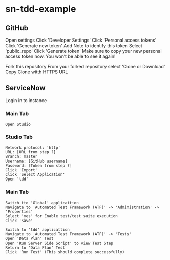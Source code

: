# sn-tdd-example

## GitHub
  Open settings
  Click 'Developer Settings'
  Click 'Personal access tokens'
  Click 'Generate new token'
  Add Note to identify this token
  Select 'public_repo'
  Click 'Generate token'
  Make sure to copy your new personal access token now. You won’t be able to see it again!
  
  Fork this repository
  From your forked repository select 'Clone or Download'
  Copy Clone witth HTTPS URL

## ServiceNow
  Login in to instance
  
  ### Main Tab
    Open Studio

  ### Studio Tab
    Network protocol: 'http'
    URL: [URL from step ?]
    Branch: master
    Username: [GitHub username]
    Password: [Token from step ?]
    Click 'Import'
    Click 'Select Application'
    Open 'tdd'

  ### Main Tab
    Switch tto 'Global' applicattion
    Navigate to 'Automated Test Framework (ATF)' -> 'Administration' -> 'Properties'
    Select 'yes' for Enable test/test suite execution
    Click 'Save'
    
    Switch to 'tdd' applicattion
    Navigate to 'Automated Test Framework (ATF)' -> 'Tests'
    Open 'Data Plan' Test
    Open 'Run Server Side Script' to view Test Step
    Return to 'Data Plan' Test
    Click 'Run Test' (This should complete successfully)    
    

    
  
